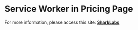 # Service Worker in Pricing Page
For more information, please access this site: [**SharkLabs**](https://sharklabs.com.br/voce-gostaria-de-ver-seu-site-funcionando-off-line-use-service-worker/?utm_source=github&utm_medium=repository-service-worker-offline-page&utm_campaign=service-worker-offline-page)
